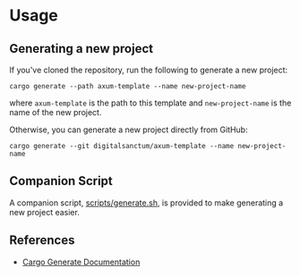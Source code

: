 # Usage

## Generating a new project

If you've cloned the repository, run the following to generate a new project:

```shell
cargo generate --path axum-template --name new-project-name
```

where `axum-template` is the path to this template and `new-project-name` is the name of the new project.

Otherwise, you can generate a new project directly from GitHub:

```shell
cargo generate --git digitalsanctum/axum-template --name new-project-name
```

## Companion Script

A companion script, [scripts/generate.sh](scripts/generate.sh), is provided to make generating a new project easier. 


## References

- [Cargo Generate Documentation](https://cargo-generate.github.io/cargo-generate/)